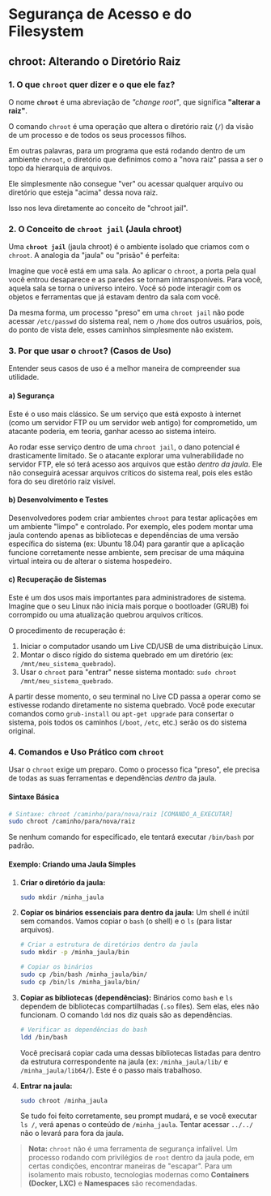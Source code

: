 # Segurança de Acesso e do Filesystem

## chroot: Alterando o Diretório Raiz

### 1. O que `chroot` quer dizer e o que ele faz?

O nome **`chroot`** é uma abreviação de *"change root"*, que significa **"alterar a raiz"**.

O comando `chroot` é uma operação que altera o diretório raiz (`/`) da visão de um processo e de todos os seus processos filhos. 

Em outras palavras, para um programa que está rodando dentro de um ambiente `chroot`, o diretório que definimos como a "nova raiz" passa a ser o topo da hierarquia de arquivos. 

Ele simplesmente não consegue "ver" ou acessar qualquer arquivo ou diretório que esteja "acima" dessa nova raiz.

Isso nos leva diretamente ao conceito de "chroot jail".

### 2. O Conceito de `chroot jail` (Jaula chroot)

Uma **`chroot jail`** (jaula chroot) é o ambiente isolado que criamos com o `chroot`. A analogia da "jaula" ou "prisão" é perfeita:

Imagine que você está em uma sala. Ao aplicar o `chroot`, a porta pela qual você entrou desaparece e as paredes se tornam intransponíveis. Para você, aquela sala se torna o universo inteiro. Você só pode interagir com os objetos e ferramentas que já estavam dentro da sala com você.

Da mesma forma, um processo "preso" em uma `chroot jail` não pode acessar `/etc/passwd` do sistema real, nem o `/home` dos outros usuários, pois, do ponto de vista dele, esses caminhos simplesmente não existem.

### 3. Por que usar o `chroot`? (Casos de Uso)

Entender seus casos de uso é a melhor maneira de compreender sua utilidade.

#### a) Segurança

Este é o uso mais clássico. Se um serviço que está exposto à internet (como um servidor FTP ou um servidor web antigo) for comprometido, um atacante poderia, em teoria, ganhar acesso ao sistema inteiro.

Ao rodar esse serviço dentro de uma `chroot jail`, o dano potencial é drasticamente limitado. Se o atacante explorar uma vulnerabilidade no servidor FTP, ele só terá acesso aos arquivos que estão *dentro da jaula*. Ele não conseguirá acessar arquivos críticos do sistema real, pois eles estão fora do seu diretório raiz visível.

#### b) Desenvolvimento e Testes

Desenvolvedores podem criar ambientes `chroot` para testar aplicações em um ambiente "limpo" e controlado. Por exemplo, eles podem montar uma jaula contendo apenas as bibliotecas e dependências de uma versão específica do sistema (ex: Ubuntu 18.04) para garantir que a aplicação funcione corretamente nesse ambiente, sem precisar de uma máquina virtual inteira ou de alterar o sistema hospedeiro.

#### c) Recuperação de Sistemas

Este é um dos usos mais importantes para administradores de sistema. Imagine que o seu Linux não inicia mais porque o bootloader (GRUB) foi corrompido ou uma atualização quebrou arquivos críticos.

O procedimento de recuperação é:
1.  Iniciar o computador usando um Live CD/USB de uma distribuição Linux.
2.  Montar o disco rígido do sistema quebrado em um diretório (ex: `/mnt/meu_sistema_quebrado`).
3.  Usar o `chroot` para "entrar" nesse sistema montado: `sudo chroot /mnt/meu_sistema_quebrado`.

A partir desse momento, o seu terminal no Live CD passa a operar como se estivesse rodando diretamente no sistema quebrado. Você pode executar comandos como `grub-install` ou `apt-get upgrade` para consertar o sistema, pois todos os caminhos (`/boot`, `/etc`, etc.) serão os do sistema original.

### 4. Comandos e Uso Prático com `chroot`

Usar o `chroot` exige um preparo. Como o processo fica "preso", ele precisa de todas as suas ferramentas e dependências *dentro* da jaula.

#### Sintaxe Básica
```bash
# Sintaxe: chroot /caminho/para/nova/raiz [COMANDO_A_EXECUTAR]
sudo chroot /caminho/para/nova/raiz
```
Se nenhum comando for especificado, ele tentará executar `/bin/bash` por padrão.

#### Exemplo: Criando uma Jaula Simples

1.  **Criar o diretório da jaula:**
    ```bash
    sudo mkdir /minha_jaula
    ```

2.  **Copiar os binários essenciais para dentro da jaula:**
    Um shell é inútil sem comandos. Vamos copiar o `bash` (o shell) e o `ls` (para listar arquivos).
    ```bash
    # Criar a estrutura de diretórios dentro da jaula
    sudo mkdir -p /minha_jaula/bin

    # Copiar os binários
    sudo cp /bin/bash /minha_jaula/bin/
    sudo cp /bin/ls /minha_jaula/bin/
    ```

3.  **Copiar as bibliotecas (dependências):**
    Binários como `bash` e `ls` dependem de bibliotecas compartilhadas (`.so` files). Sem elas, eles não funcionam. O comando `ldd` nos diz quais são as dependências.
    ```bash
    # Verificar as dependências do bash
    ldd /bin/bash
    ```
    Você precisará copiar cada uma dessas bibliotecas listadas para dentro da estrutura correspondente na jaula (ex: `/minha_jaula/lib/` e `/minha_jaula/lib64/`). Este é o passo mais trabalhoso.

4.  **Entrar na jaula:**
    ```bash
    sudo chroot /minha_jaula
    ```
    Se tudo foi feito corretamente, seu prompt mudará, e se você executar `ls /`, verá apenas o conteúdo de `/minha_jaula`. Tentar acessar `../../` não o levará para fora da jaula.

> **Nota:** `chroot` não é uma ferramenta de segurança infalível. Um processo rodando com privilégios de `root` dentro da jaula pode, em certas condições, encontrar maneiras de "escapar". Para um isolamento mais robusto, tecnologias modernas como **Containers (Docker, LXC)** e **Namespaces** são recomendadas.